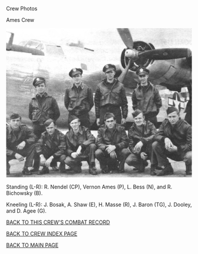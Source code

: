 
Crew Photos






 




Ames Crew  
  

![](Ames.jpg)  

Standing (L-R): R. Nendel (CP), Vernon Ames (P), L. Bess (N), and R. Bichowsky (B).  

Kneeling (L-R): J. Bosak, A. Shaw (E), H. Masse (R), J. Baron (TG), J. Dooley, and D. Agee (G).
  
  

[BACK TO THIS CREW'S COMBAT RECORD](ValorToVictory/crews/Ames.md)  

[BACK TO CREW INDEX PAGE](ValorToVictory/000crews.md)  

[BACK TO MAIN PAGE](ValorToVictory/index.html)


